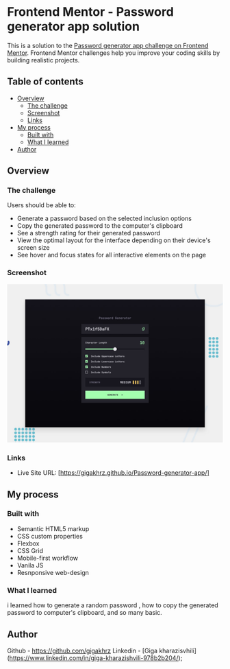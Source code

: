 # Frontend Mentor - Password generator app solution

This is a solution to the [Password generator app challenge on Frontend Mentor](https://www.frontendmentor.io/challenges/password-generator-app-Mr8CLycqjh). Frontend Mentor challenges help you improve your coding skills by building realistic projects. 

## Table of contents

- [Overview](#overview)
  - [The challenge](#the-challenge)
  - [Screenshot](#screenshot)
  - [Links](#links)
- [My process](#my-process)
  - [Built with](#built-with)
  - [What I learned](#what-i-learned)
- [Author](#author)

## Overview

### The challenge

Users should be able to:

- Generate a password based on the selected inclusion options
- Copy the generated password to the computer's clipboard
- See a strength rating for their generated password
- View the optimal layout for the interface depending on their device's screen size
- See hover and focus states for all interactive elements on the page

### Screenshot

![](./images/preview.jpg)


### Links

- Live Site URL: [https://gigakhrz.github.io/Password-generator-app/]

## My process

### Built with

- Semantic HTML5 markup
- CSS custom properties
- Flexbox
- CSS Grid
- Mobile-first workflow
- Vanila JS
- Resnponsive web-design

### What I learned

i learned how to generate a random password , how to copy  the generated password to computer's clipboard, and so many basic.

## Author

Github - https://github.com/gigakhrz
Linkedin - [Giga kharazisvhili] (https://www.linkedin.com/in/giga-kharazishvili-978b2b204/);
